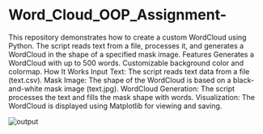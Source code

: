 # Word_Cloud_OOP_Assignment-
This repository demonstrates how to create a custom WordCloud using Python. The script reads text from a file, processes it, and generates a WordCloud in the shape of a specified mask image. Features Generates a WordCloud with up to 500 words. Customizable background color and colormap. 
How It Works Input Text: The script reads text data from a file (text.csv). Mask Image: The shape of the WordCloud is based on a black-and-white mask image (text.jpg). WordCloud Generation: The script processes the text and fills the mask shape with words. Visualization: The WordCloud is displayed using Matplotlib for viewing and saving.

![output](https://github.com/user-attachments/assets/a555e006-f5d4-42e5-b94b-43e313e1f952)
